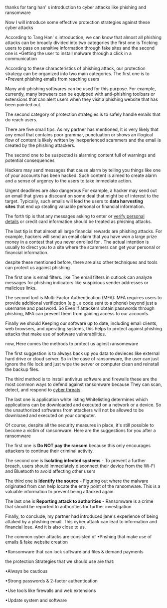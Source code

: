 
thanks for tang han' s introduction to cyber attacks like phishing and ransomware

Now I will introduce some effective protection strategies against these cyber attacks

According to Tang Han' s introduction, we can know that almost all phishing attacks can be broadly divided into two categories
the first one is Tricking users to pass on sensitive information through fake sites
and the second one is •Getting the user to install malware through a click in a communication


According to these characteristics of phishing attack, our protection strategy can be organized into two main categories.
The first one is to •Prevent phishing emails from reaching users

Many anti-phishing softwares can be used for this purpose.
For example, currently, many  browsers can be equipped with anti-phishing toolbars or extensions that can alert users when they visit a phishing website that has been pointed out.


The second category of protection strategies is to safely handle emails that do reach users.

There are five small tips.
As my partner has mentioned, It is very likely that any email that contains poor grammar, punctuation or shows an illogical flow of content is likely written by inexperienced scammers and the email is created by the phishing attackers.

The second one to be suspected is alarming content full of warnings and potential consequences

Hackers may send messages that cause alarm by telling you things like one of your accounts has been hacked. Such content is aimed to create alarm and a sense of urgency to the users to take immediate action.



Urgent deadlines are also dangerous
For example, a hacker may send out an email that gives a discount on some deal that might be of interest to the target. Typically, such emails will lead the users to **data harvesting sites** that end up stealing valuable personal or financial information.


The forth tip is that any messages asking to enter or [verify personal details](https://digitalguardian.com/blog/phishing-attack-prevention-how-identify-avoid-phishing-scams) or credit card information should be treated as phishing attacks.


The last tip is that almost all large financial rewards are phishing attacks.
For example, hackers will send an email claim that you have won a large prize money in a contest that you never enrolled for . The actual intention is usually to direct you to a site where the scammers can get your personal or financial information.


despite these mentioned before, there are also other techniques and tools can protect us against phishing 

The first one is email filters. like The email filters in outlook can analyze  messages for phishing indicators like suspicious sender addresses or malicious links.


The second tool is Multi-Factor Authentication (MFA): MFA requires users to provide additional verification (e.g., a code sent to a phone) beyond just a username and password.  So Even if attackers obtain passwords through phishing, MFA can prevent them from gaining access to our accounts. 


Finally we should Keeping our software up to date, including email clients, web browsers, and operating systems, this helps to protect against phishing attacks that make use of software vulnerabilities.



now, Here comes the methods to protect us aginst ransomeware

The first suggestion is to always back up you data to devieces like external hard drive or cloud server. So in the case of ransomware, the user can just ignore the file lock and just wipe the server or computer clean and reinstall the backup files.



The third method is to install antivirus software and firewalls these are the most common ways to defend against ransomware because They can scan, detect, and respond to [cyber threats](https://www.upguard.com/blog/cyber-threat). 

The last one is application white listing 
Whitelisting determines which applications can be downloaded and executed on a network or a device. So the unauthorized softwares from attackers will not be allowed to be downloaed and executed on your computer.







Of course, despite all the security measures in place, it's still possible to become a victim of ransomware.
Here are the suggestions for you after a ransomware

The first one is **Do NOT pay the ransom** because this only encourages attackers to continue their criminal activity. 

The second one is **Isolating infected systems** - To prevent a further breach, users should immediately disconnect their device from the Wi-Fi and  Bluetooth to avoid affecting other users


The third one is **Identify the source** - Figuring out where the malware originated from can help locate the entry point of the ransomware. This is a valuable information to prevent being attacked again.

The last one is **Reporting attack to authorities** - Ransomware is a crime that should be reported to authorities for further investigation. 




Finally, to conclude,
my partner had introduced jane's experience of being attaked by a phishing email. This cyber attack can lead to information and financial lose.
And it is also close to us.

The common cyber attacks are consisted of 
•Phshing that make use of emails & fake website creation

•Ransomware that can lock software and files & demand payments




the protection Strategies that we should use are that:

•Always be cautious

•Strong passwords & 2-factor authentication

•Use tools like firewalls and web extensions

•Update system and software